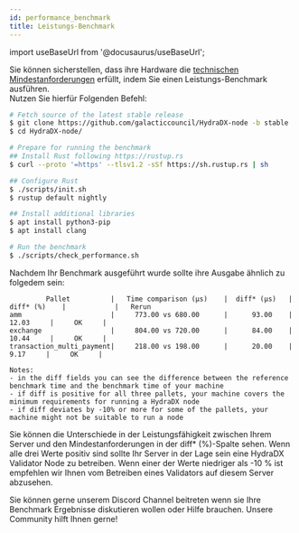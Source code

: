 ```yaml
---
id: performance_benchmark
title: Leistungs-Benchmark
---
```


import useBaseUrl from '@docusaurus/useBaseUrl';

Sie können sicherstellen, dass ihre Hardware die [technischen Mindestanforderungen](/node_setup#00-required-technical-specifications) erfüllt, indem Sie einen Leistungs-Benchmark ausführen.  
Nutzen Sie hierfür Folgenden Befehl:

```bash
# Fetch source of the latest stable release
$ git clone https://github.com/galacticcouncil/HydraDX-node -b stable
$ cd HydraDX-node/

# Prepare for running the benchmark
## Install Rust following https://rustup.rs
$ curl --proto '=https' --tlsv1.2 -sSf https://sh.rustup.rs | sh

## Configure Rust
$ ./scripts/init.sh
$ rustup default nightly

## Install additional libraries
$ apt install python3-pip
$ apt install clang

# Run the benchmark
$ ./scripts/check_performance.sh
```

Nachdem Ihr Benchmark ausgeführt wurde sollte ihre Ausgabe ähnlich zu folgedem sein:

```
         Pallet          |   Time comparison (µs)    |  diff* (µs)   |   diff* (%)    |            |   Rerun
amm                      |     773.00 vs 680.00      |      93.00    |      12.03     |     OK     |
exchange                 |     804.00 vs 720.00      |      84.00    |      10.44     |     OK     |
transaction_multi_payment|     218.00 vs 198.00      |      20.00    |       9.17     |     OK     |

Notes:
- in the diff fields you can see the difference between the reference benchmark time and the benchmark time of your machine
- if diff is positive for all three pallets, your machine covers the minimum requirements for running a HydraDX node
- if diff deviates by -10% or more for some of the pallets, your machine might not be suitable to run a node
```

Sie können die Unterschiede in der Leistungsfähigkeit zwischen Ihrem Server und den Mindestanforderungen in der diff* (%)-Spalte sehen.
Wenn alle drei Werte positiv sind sollte Ihr Server in der Lage sein eine HydraDX Validator Node zu betreiben. 
Wenn einer der Werte niedriger als -10 % ist empfehlen wir Ihnen vom Betreiben eines Validators auf diesem Server abzusehen.

Sie können gerne unserem Discord Channel beitreten wenn sie Ihre Benchmark Ergebnisse diskutieren wollen oder Hilfe brauchen. Unsere Community hilft Ihnen gerne!